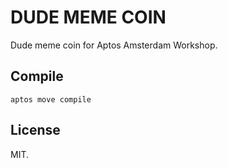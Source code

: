 # DUDE MEME COIN

Dude meme coin for Aptos Amsterdam Workshop.

## Compile

    aptos move compile

## License

MIT.